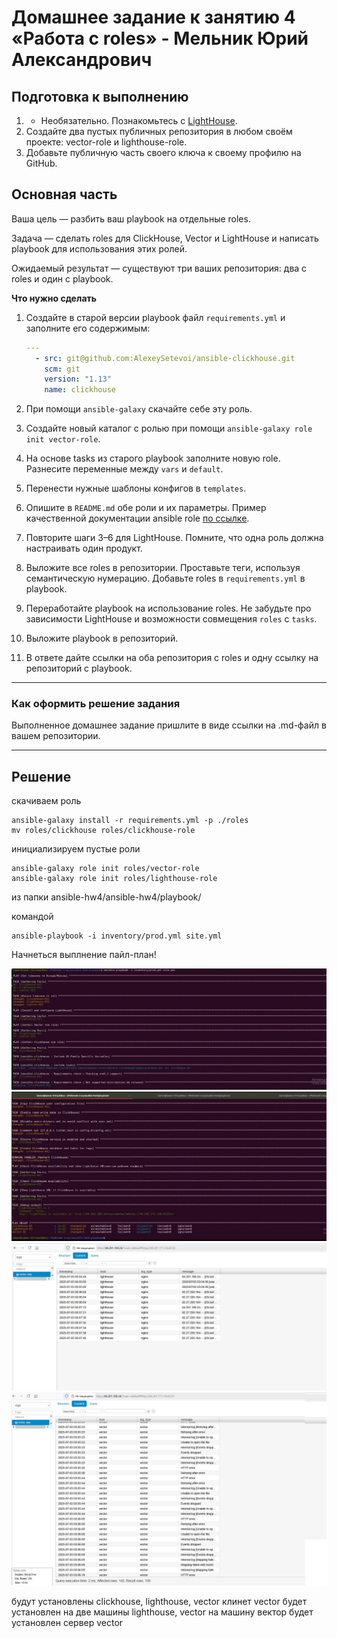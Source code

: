 # Домашнее задание к занятию 4 «Работа с roles» - Мельник Юрий Александрович

## Подготовка к выполнению

1. * Необязательно. Познакомьтесь с [LightHouse](https://youtu.be/ymlrNlaHzIY?t=929).
2. Создайте два пустых публичных репозитория в любом своём проекте: vector-role и lighthouse-role.
3. Добавьте публичную часть своего ключа к своему профилю на GitHub.

## Основная часть

Ваша цель — разбить ваш playbook на отдельные roles. 

Задача — сделать roles для ClickHouse, Vector и LightHouse и написать playbook для использования этих ролей. 

Ожидаемый результат — существуют три ваших репозитория: два с roles и один с playbook.

**Что нужно сделать**

1. Создайте в старой версии playbook файл `requirements.yml` и заполните его содержимым:

   ```yaml
   ---
     - src: git@github.com:AlexeySetevoi/ansible-clickhouse.git
       scm: git
       version: "1.13"
       name: clickhouse 
   ```

2. При помощи `ansible-galaxy` скачайте себе эту роль.
3. Создайте новый каталог с ролью при помощи `ansible-galaxy role init vector-role`.
4. На основе tasks из старого playbook заполните новую role. Разнесите переменные между `vars` и `default`. 
5. Перенести нужные шаблоны конфигов в `templates`.
6. Опишите в `README.md` обе роли и их параметры. Пример качественной документации ansible role [по ссылке](https://github.com/cloudalchemy/ansible-prometheus).
7. Повторите шаги 3–6 для LightHouse. Помните, что одна роль должна настраивать один продукт.
8. Выложите все roles в репозитории. Проставьте теги, используя семантическую нумерацию. Добавьте roles в `requirements.yml` в playbook.
9. Переработайте playbook на использование roles. Не забудьте про зависимости LightHouse и возможности совмещения `roles` с `tasks`.
10. Выложите playbook в репозиторий.
11. В ответе дайте ссылки на оба репозитория с roles и одну ссылку на репозиторий с playbook.

---

### Как оформить решение задания

Выполненное домашнее задание пришлите в виде ссылки на .md-файл в вашем репозитории.

---

## Решение
скачиваем роль   
```
ansible-galaxy install -r requirements.yml -p ./roles  
mv roles/clickhouse roles/clickhouse-role  
```

инициализируем пустые роли
```
ansible-galaxy role init roles/vector-role
ansible-galaxy role init roles/lighthouse-role
```

из папки  ansible-hw4/ansible-hw4/playbook/

командой
```
ansible-playbook -i inventory/prod.yml site.yml
```

Начнеться выплнение пайл-план!

![рисунок 1](https://github.com/ysatii/ansible-hw4/blob/main/img/img_1.jpg)
![рисунок 2](https://github.com/ysatii/ansible-hw4/blob/main/img/img_2.jpg)
![рисунок 3](https://github.com/ysatii/ansible-hw4/blob/main/img/img_3.jpg)
![рисунок 4](https://github.com/ysatii/ansible-hw4/blob/main/img/img_4.jpg)

будут установлены clickhouse, lighthouse, vector 
клинет vector будет установлен на две машины lighthouse, vector 
на машину вектор будет установлен сервер vector









